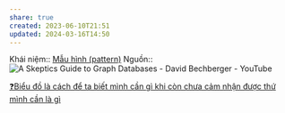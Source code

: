 ```yaml
---
share: true
created: 2023-06-10T21:51
updated: 2024-03-16T14:50
---
```

Khái niệm:: [Mẫu hình (pattern)](../../%CE%9E%20Kh%C3%A1i%20ni%E1%BB%87m/Nh%E1%BA%ADn%20th%E1%BB%A9c/M%E1%BA%ABu%20h%C3%ACnh%20(pattern).md)
Nguồn:: ![A Skeptics Guide to Graph Databases - David Bechberger - YouTube](https://youtu.be/yOYodfN84N4?t=640)

[❓Biểu đồ là cách để ta biết mình cần gì khi còn chưa cảm nhận được thứ mình cần là gì](../%E2%9D%93Bi%E1%BB%83u%20%C4%91%E1%BB%93%20l%C3%A0%20c%C3%A1ch%20%C4%91%E1%BB%83%20ta%20bi%E1%BA%BFt%20m%C3%ACnh%20c%E1%BA%A7n%20g%C3%AC%20khi%20c%C3%B2n%20ch%C6%B0a%20c%E1%BA%A3m%20nh%E1%BA%ADn%20%C4%91%C6%B0%E1%BB%A3c%20th%E1%BB%A9%20m%C3%ACnh%20c%E1%BA%A7n%20l%C3%A0%20g%C3%AC.md)